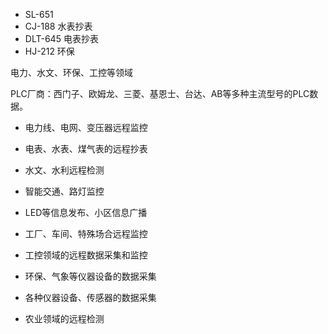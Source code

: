 


* SL-651
* CJ-188 水表抄表
* DLT-645 电表抄表
* HJ-212 环保



电力、水文、环保、工控等领域

PLC厂商：西门子、欧姆龙、三菱、基恩士、台达、AB等多种主流型号的PLC数据。




* 电力线、电网、变压器远程监控                   
* 电表、水表、煤气表的远程抄表

* 水文、水利远程检测                                     
* 智能交通、路灯监控

* LED等信息发布、小区信息广播                  
* 工厂、车间、特殊场合远程监控

* 工控领域的远程数据采集和监控                  
* 环保、气象等仪器设备的数据采集

* 各种仪器设备、传感器的数据采集              
* 农业领域的远程检测    